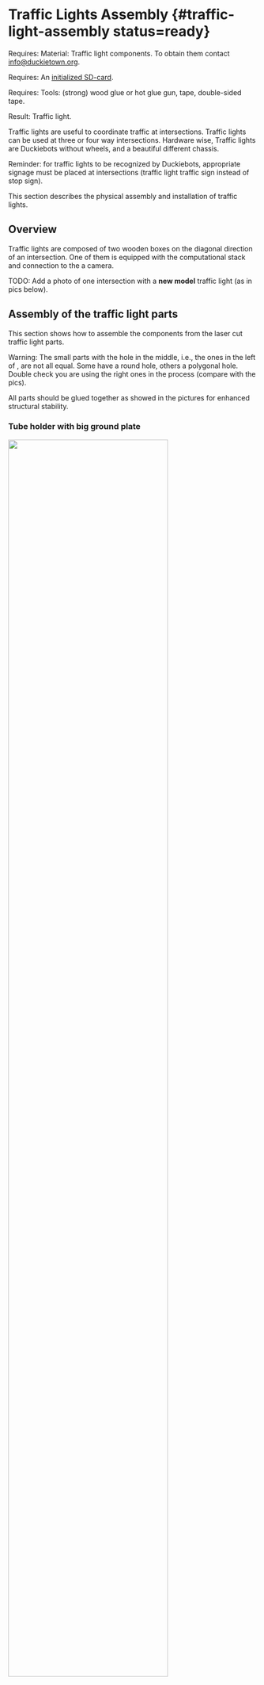 # Traffic Lights Assembly {#traffic-light-assembly status=ready}

<div class='requirements' markdown="1">

Requires: Material: Traffic light components. To obtain them contact info@duckietown.org.

Requires: An [initialized SD-card](+opmanual_duckiebot#setup-duckiebot).

Requires: Tools: (strong) wood glue or hot glue gun, tape, double-sided tape.

Result: Traffic light.    
</div>  


Traffic lights are useful to coordinate traffic at intersections. Traffic lights can be used at three or four way intersections. Hardware wise, Traffic lights are Duckiebots without wheels, and a beautiful different chassis.

Reminder: for traffic lights to be recognized by Duckiebots, appropriate signage must be placed at intersections (traffic light traffic sign instead of stop sign).

This section describes the physical assembly and installation of traffic lights.  

## Overview

<!--

Traffic lights are crucial parts in modern cities. We rely on them to have well-organized traffic. While autonomous cars could communicate with each other through so many different kinds of protocols, humans can't. Unless you are a terminator, or a RoboCop, or Neo. In the near future where autonomous cars drive with human drivers, we still need the help of traffic lights.

-->

Traffic lights are composed of two wooden boxes on the diagonal direction of an intersection. One of them is equipped with the computational stack and connection to the a camera.

TODO: Add a photo of one intersection with a **new model** traffic light (as in pics below).

<!--

Traffic lights node are expected to launch whenever they turn on.

-->

## Assembly of the traffic light parts

This section shows how to assemble the components from the laser cut traffic light parts.

Warning: The small parts with the hole in the middle, i.e., the ones in the left of [](#fig:G-1), are not all equal. Some have a round hole, others a polygonal hole. Double check you are using the right ones in the process (compare with the pics).

All parts should be glued together as showed in the pictures for enhanced structural stability.

### Tube holder with big ground plate  

<div figure-id="fig:G-1">
<img src="images/G-1.jpg" style="width: 80%"/>
<figcaption>
</figcaption>
</div>  
<div figure-id="fig:G-2">
<img src="images/G-2.jpg" style="width: 50%"/>
<figcaption>
</figcaption>
</div>  
<div figure-id="fig:G-3">
<img src="images/G-3.jpg" style="width: 50%"/>
<figcaption>
</figcaption>
</div>  
<div figure-id="fig:G-4">
<img src="images/G-4.jpg" style="width: 50%"/>
<figcaption>
</figcaption>
</div>  
<div figure-id="fig:G-5">
<img src="images/G-5.jpg" style="width: 50%"/>
<figcaption>
</figcaption>
</div>  
<div figure-id="fig:G-6">
<img src="images/G-6.jpg" style="width: 50%"/>
<figcaption>
</figcaption>
</div>    

<div figure-id="fig:G-7">
<img src="images/G-7.jpg" style="width: 50%"/>
<figcaption>
</figcaption>
</div>  
<div figure-id="fig:G-8">
<img src="images/G-8.jpg" style="width: 80%"/>
<figcaption>
</figcaption>
</div>  

### Tube holder with small ground plate

<div figure-id="fig:G2-1">
<img src="images/G2-1.jpg" style="width: 80%"/>
<figcaption>
</figcaption>
</div>  
<div figure-id="fig:G2-2">
<img src="images/G2-2.jpg" style="width: 50%"/>
<figcaption>
</figcaption>
</div>  
<div figure-id="fig:G2-3">
<img src="images/G2-3.jpg" style="width: 50%"/>
<figcaption>
</figcaption>
</div>  
<div figure-id="fig:G2-4">
<img src="images/G2-4.jpg" style="width: 50%"/>
<figcaption>
</figcaption>
</div>  
<div figure-id="fig:G2-5">
<img src="images/G2-5.jpg" style="width: 50%"/>
<figcaption>
</figcaption>
</div>  
<div figure-id="fig:G2-6">
<img src="images/G2-6.jpg" style="width: 50%"/>
<figcaption>
</figcaption>
</div>  
<div figure-id="fig:G2-7">
<img src="images/G2-7.jpg" style="width: 50%"/>
<figcaption>
</figcaption>
</div>  



### Traffic light LED housing

<div figure-id="fig:L-1">
<img src="images/L-1.jpg" style="width: 80%"/>
<figcaption>
</figcaption>
</div>  
<div figure-id="fig:L-2">
<img src="images/L-2.jpg" style="width: 50%"/>
<figcaption>
</figcaption>
</div>  
<div figure-id="fig:L-3">
<img src="images/L-3.jpg" style="width: 50%"/>
<figcaption>
</figcaption>
</div>  
<div figure-id="fig:L-4">
<img src="images/L-4.jpg" style="width: 50%"/>
<figcaption>
</figcaption>
</div>  
<div figure-id="fig:L-5">
<img src="images/L-5.jpg" style="width: 50%"/>
<figcaption>
</figcaption>
</div>  
<div figure-id="fig:L-6">
<img src="images/L-6.jpg" style="width: 50%"/>
<figcaption>
</figcaption>
</div>  



### Ground module cover
<div figure-id="fig:C-01">
<img src="images/C-01.jpg" style="width: 50%"/>
<figcaption>
</figcaption>
</div>  
<div figure-id="fig:C-02">
<img src="images/C-02.jpg" style="width: 50%"/>
<figcaption>
</figcaption>
</div>  


### Joint module

<div figure-id="fig:J-1">
<img src="images/J-1.jpg" style="width: 80%"/>
<figcaption>
</figcaption>
</div>  
<div figure-id="fig:J-2">
<img src="images/J-2.jpg" style="width: 40%"/>
<figcaption>
</figcaption>
</div>  
<div figure-id="fig:J-3">
<img src="images/J-3.jpg" style="width: 50%"/>
<figcaption>
</figcaption>
</div>  
<div figure-id="fig:J-4">
<img src="images/J-4.jpg" style="width: 50%"/>
<figcaption>
</figcaption>
</div>  
<div figure-id="fig:J-5">
<img src="images/J-5.jpg" style="width: 50%"/>
<figcaption>
</figcaption>
</div>  
<div figure-id="fig:J-6">
<img src="images/J-6.jpg" style="width: 50%"/>
<figcaption>
</figcaption>
</div>  
<div figure-id="fig:J-7">
<img src="images/J-7.jpg" style="width: 50%"/>
<figcaption>
</figcaption>
</div>  
<div figure-id="fig:J-8">
<img src="images/J-8.jpg" style="width: 50%"/>
<figcaption>
</figcaption>
</div>  

## Components of the traffic light {#tl-mat}

Now that you have assembled the traffic light chassis, you are ready to add the electronics.

<div figure-id="fig:tl_components">
<img src="images/TL-01.jpg" style="width: 100%"/>
<figcaption>
Parts of a traffic light needed to complete these instructions.
</figcaption>
</div>



These components are needed for one traffic light:

* Tube holder with big ground plate
* Tube holder with small ground plate (Duckietown)
* Cable with soldered LED strip
* Joint module (2x)
* Traffic light LED housing
* Raspberry Pi base plate
* Ground module cover (Duckietown)
* Camera mount
* Camera mount cover
* Short tube
* Medium tube (2x)
* Long tube with hole at the side
* Raspberry Pi
* Raspberry Pi shield
* M2.5x10 MF Nylon spacers (8x)
* M2.5x8 Nylon screws (4x)
* SD card with Duckietown software
* USB cable
* Ethernet cable

Additionally, the traffic light structure can host:

* Traffic sign stands (4x)
* Traffic sign stand supports (4x).


## Assembling the Traffic Light



### Put the LEDs into the housing

Bend the LED strip at an angle to reduce the chance that the exposed soldered wires short. The exposed part of the wires should **not** be in contact, **especially** when turning on the power.

Warning: the actual traffic light in your hands might vary slightly from the pictures above. In particular, the electrical cables could have different colors or be soldered in different positions. Take note of what each color cable is soldered to, as same will go go with same on the other end.


<div figure-id="fig:L-0">
<img src="images/L-0.png" style="width: 80%"/>
<figcaption>
Bended LED strip cable
</figcaption>
</div>

<div figure-id="fig:TL-02">
<img src="images/TL-02.jpg" style="width: 80%"/>
<figcaption>
Cable with soldered LED strip LED housing
</figcaption>
</div>  
<div figure-id="fig:TL-03">
<img src="images/TL-03.jpg" style="width: 80%"/>
<figcaption>
</figcaption>
</div>  
Carefully push the LEDs into the designated holes.
<div figure-id="fig:TL-05">
<img src="images/TL-05.jpg" style="width: 80%"/>
<figcaption>
</figcaption>
</div>  
<div figure-id="fig:TL-04">
<img src="images/TL-04.jpg" style="width: 80%"/>
<figcaption>
</figcaption>
</div>  
Fix the LEDs with some tape, don't use glue.
<div figure-id="fig:TL-06">
<img src="images/TL-06.jpg" style="width: 80%"/>
<figcaption>
</figcaption>
</div>

### Connect the tubes


<div figure-id="fig:TL-07">
<img src="images/TL-07.jpg" style="width: 80%"/>
<figcaption>
Medium tubes and LED housing.
</figcaption>
</div>  
Stick the tubes into the sides of the LED housing and pull the cable through one side.
<div figure-id="fig:TL-08">
<img src="images/TL-08.jpg" style="width: 80%"/>
<figcaption>
</figcaption>
</div>  
Add the joint modules on the side of the tube without the cable.  
<div figure-id="fig:TL-09">
<img src="images/TL-09.jpg" style="width: 80%"/>
<figcaption>
</figcaption>
</div>  

<div figure-id="fig:TL-10">
<img src="images/TL-10.jpg" style="width: 80%"/>
<figcaption>
</figcaption>
</div>    
Mount the other joint module on the long tube, such that it aligns with the hole.

You can add additional tape under the joint modules to prevent them to slip down.
<div figure-id="fig:H-1">
<img src="images/H-1.png" style="width: 80%"/>
<figcaption>
Fully assembled traffic light.
</figcaption>
</div>


<div figure-id="fig:TL-11">
<img src="images/TL-11.jpg" style="width: 80%"/>
<figcaption>
</figcaption>
</div>  
<div figure-id="fig:TL-12">
<img src="images/TL-12.jpg" style="width: 80%"/>
<figcaption>
</figcaption>
</div>  
<div figure-id="fig:TL-13">
<img src="images/TL-13.jpg" style="width: 80%"/>
<figcaption>
</figcaption>
</div>  
Pull the cable through longer tube and stick the tube into the joint module.
<div figure-id="fig:TL-14">
<img src="images/TL-14.jpg" style="width: 80%"/>
<figcaption>
</figcaption>
</div>  
<div figure-id="fig:TL-15">
<img src="images/TL-15.jpg" style="width: 80%"/>
<figcaption>
</figcaption>
</div>  
Put the tubes into the tube holders.  

<div figure-id="fig:TL-16">
<img src="images/TL-16.jpg" style="width: 80%"/>
<figcaption>
</figcaption>
</div>  
<div figure-id="fig:TL-17">
<img src="images/TL-17.jpg" style="width: 80%"/>
<figcaption>
</figcaption>
</div>


### Connect the Raspberry Pi


Use the spacers and the screws to mount the Raspberry Pi on the Raspberry Pi ground plate as shown in [](#fig:TL-18).

<div figure-id="fig:TL-18">
<img src="images/TL-18.jpg" style="width: 80%"/>
<figcaption>
</figcaption>
</div>  
Plug the shield on top of the Raspberry Pi.  
Insert the SD card.  
Connect the LED cable to the shield.  
Connect the Ethernet cable.  
Connect the USB cable.
<div figure-id="fig:TL-19">
<img src="images/TL-19.jpg" style="width: 80%"/>
<figcaption>
</figcaption>
</div>  
If done correctly the LEDs should be on.  
<div figure-id="fig:TL-20">
<img src="images/TL-20.jpg" style="width: 80%"/>
<figcaption>
</figcaption>
</div>  
Close the ground module with the case.    

<div figure-id="fig:TL-21">
<img src="images/TL-21.jpg" style="width: 80%"/>
<figcaption>
</figcaption>
</div>
<div figure-id="fig:TL-22">
<img src="images/TL-22.jpg" style="width: 80%"/>
<figcaption>
</figcaption>
</div>

### Add traffic sign stands
<div figure-id="fig:TL-23">
<img src="images/TL-23.jpg" style="width: 80%"/>
<figcaption>
</figcaption>
</div>  
<div figure-id="fig:TL-24">
<img src="images/TL-24.jpg" style="width: 80%"/>
<figcaption>
</figcaption>
</div>  

### Fully assembled traffic light

<div figure-id="fig:TL-25">
<img src="images/TL-25.jpg" style="width: 80%"/>
<figcaption>
Fully assembled traffic light.
</figcaption>
</div>

Place the traffic light at an intersection such that the LEDs are exactly in the middle and are facing each incoming lane perpendicularly.

You can verify the position is correct by verifying that Duckiebots at the red stop lines can see only one light blinking, and no reflections of LEDs facing other directions.

You can finally use the provided double-sided tape pads to fix the traffic light to the tiles.

### SD-card image Preparation {#dt-ops-tl-prep status=ready}

At hardware and software level, traffic lights are Duckiebots without wheels. In initializing the SD-card of your traffic light, treat is as if it were a Duckiebot: [](+opmanual_duckiebot#setup-duckiebot). Don't forget the `--compress` option for 16GB sd cards.

- For Robotarium users: since traffic lights are coupled to watchtowers, please use the watchtower setup:
        hostname : watchtowerXX
        linuxname : mom
        password: MomWatches

- However, if you just want to use it as a traffic light, use the trafficlight setup:
        hostname : trafficlightXX
        linuxname : tlo
        password: quackquack

After this step, you should have a traffic light image name.

    tlo@trafficlight01.local
or

    mom@watchtower01.local


<!--

`DB17` instructions

Prepare a Duckiebot image following the instructions on `DB17` Duckiebot initialization and remember to generate the new machine file.


See setup-duckiebot
and this chapter
See rc-control


`DB18` instructions {#dt-ops-tl-init status=draft}
 write detailed instruction, verify functionality with docker infrastructure

-->

### Launch Traffic Lights {#dt-ops-tl-launch status=ready}
To download and run the trafficlight docker image, simply run:

    docker -H ![hostname].local run -dit --privileged --name trafficlight --network=host duckietown/traffic-lights:master18


<!--

Semantics of LEDS {#LED-semantics status=draft}

headlights: white, constant

Assumption:

- **20 fps** to do LED detection

- 1s to decide

- 3 frequencies to detect

tail lights: red, **6 hz square wave**

traffic light "GO" = green, **1 hz square wave**

traffic light "STOP" = red, **1.5 Hz** square wave**

duckie light on top, state 0 = off

duckie light on top, state 1 = blue, **3 Hz, square wave**

duckie light on top, state 2 = ?, **2.5 Hz square wave**

duckie light on top, state 3 = ?, **2 Hz square wave**

verify if this info is still up to date.

-->
